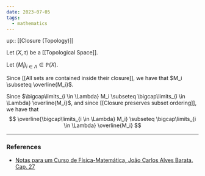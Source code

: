 ```yaml
---
date: 2023-07-05
tags:
  - mathematics
---
```

up:: [[Closure (Topology)]]

Let $(X, \tau)$ be a [[Topological Space]].

Let $\{M_i\}_{i \in \Lambda} \in \mathbb{P}(X)$. 

Since [[All sets are contained inside their closure]], we have that $M_i \subseteq \overline{M_i}$.

Since $\bigcap\limits_{i \in \Lambda} M_i \subseteq \bigcap\limits_{i \in \Lambda} \overline{M_i}$, and since [[Closure preserves subset ordering]], we have that
$$
\overline{\bigcap\limits_{i \in \Lambda} M_i} \subseteq \bigcap\limits_{i \in \Lambda} \overline{M_i}
$$

---
### References
- [Notas para um Curso de Física-Matemática, João Carlos Alves Barata. Cap. 27](http://denebola.if.usp.br/~jbarata/Notas_de_aula/arquivos/nc-cap27.pdf)